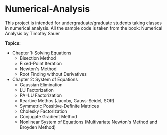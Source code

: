 # Numerical-Analysis
This project is intended for undergraduate/graduate students taking classes in numerical analysis.
All the sample code is taken from the book: Numerical Analysis by Timothy Sauer

<strong>Topics:</strong>
* Chapter 1: Solving Equations
  - Bisection Method
  - Fixed-Point Iteration
  - Newton's Method
  - Root Finding without Derivatives
* Chapter 2: System of Equations
  - Gaussian Elimination
  - LU Factorization
  - PA=LU Factorization
  - Iteartive Methos (Jacoby, Gauss-Seidel, SOR)
  - Symmetric Possitive-Definite Matrices
  - Cholesky Factorization
  - Conjugate Gradient Method
  - Nonlinear System of Equations (Multivariate Newton's Method and Broyden Method)
